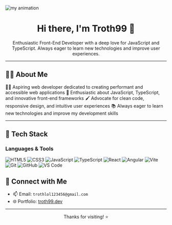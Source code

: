 ![my animation](assets/animation.gif)
<h1 align="center">Hi there, I'm Troth99 👋</h1>

<p align="center">
  Enthusiastic Front-End Developer with a deep love for JavaScript and TypeScript. Always eager to learn new technologies and improve user experiences.
</p>

---

## 🧑‍💻 About Me

👨‍💻 Aspiring web developer dedicated to creating performant and accessible web applications
🎯 Enthusiastic about JavaScript, TypeScript, and innovative front-end frameworks
🖌️ Advocate for clean code, responsive design, and intuitive user experiences
📚 Always eager to learn new technologies and improve my development skills

---

## 💼 Tech Stack

### Languages & Tools

![HTML5](https://img.shields.io/badge/HTML5-E34F26?style=plastic&logo=html5&logoColor=white)
![CSS3](https://img.shields.io/badge/CSS3-1572B6?style=plastic&logo=css3&logoColor=white)
![JavaScript](https://img.shields.io/badge/JavaScript-F7DF1E?style=plastic&logo=javascript&logoColor=black)
![TypeScript](https://img.shields.io/badge/TypeScript-3178C6?style=plastic&logo=typescript&logoColor=white)
![React](https://img.shields.io/badge/React-61DAFB?style=plastic&logo=react&logoColor=black)
![Angular](https://img.shields.io/badge/Angular-DD0031?style=plastic&logo=angular&logoColor=white)
![Vite](https://img.shields.io/badge/Vite-646CFF?style=plastic&logo=vite&logoColor=white)
![Git](https://img.shields.io/badge/Git-F05032?style=plastic&logo=git&logoColor=white)
![GitHub](https://img.shields.io/badge/GitHub-181717?style=plastic&logo=github&logoColor=white)
![VS Code](https://img.shields.io/badge/VS%20Code-007ACC?style=plastic&logo=visual-studio-code&logoColor=white)




## 🔗 Connect with Me

- 📫 Email: `trothlol123456@gmail.com`
- 🌐 Portfolio: [troth99.dev](https://troth99.dev)

---

<p align="center">
  Thanks for visiting! ⭐️
</p>


<!--
**Troth99/Troth99** is a ✨ _special_ ✨ repository because its `README.md` (this file) appears on your GitHub profile.

Here are some ideas to get you started:

- 🔭 I’m currently working on ...
- 🌱 I’m currently learning ...
- 👯 I’m looking to collaborate on ...
- 🤔 I’m looking for help with ...
- 💬 Ask me about ...
- 📫 How to reach me: ...
- 😄 Pronouns: ...
- ⚡ Fun fact: ...
-->
